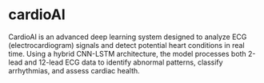 # cardioAI
CardioAI is an advanced deep learning system designed to analyze ECG (electrocardiogram) signals and detect potential heart conditions in real time. Using a hybrid CNN-LSTM architecture, the model processes both 2-lead and 12-lead ECG data to identify abnormal patterns, classify arrhythmias, and assess cardiac health.
